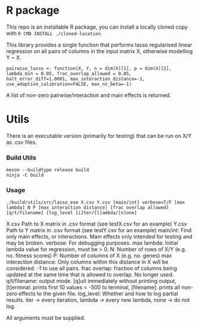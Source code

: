 # R package

This repo is an installable R package, you can install a locally cloned copy with `R CMD INSTALL ./cloned-location`.

This library provides a single function that performs lasso regularised linear regression on all pairs of columns in the input matrix X, otherwise modelling Y ~ X.

```
pairwise_lasso <- function(X, Y, n = dim(X)[1], p = dim(X)[2], lambda_min = 0.05, frac_overlap_allowed = 0.05, halt_error_diff=1.0001, max_interaction_distance=-1, use_adaptive_calibration=FALSE, max_nz_beta=-1)
```
A list of non-zero pairwise/interaction and main effects is returned.

# Utils
There is an executable version (primarily for testing) that can be run on X/Y as .csv files.

### Build Utils
```
meson --buildtype release build
ninja -C build
```

### Usage
```
./build/utils/src/lasso_exe X.csv Y.csv [main/int] verbose=T/F [max lambda] N P [max interaction distance] [frac overlap allowed] [q/t/filename] [log_level [i]ter/[l]ambda/[n]one]

```
X.csv			Path to X matrix in .csv format (see testX.csv for an example)
Y.csv			Path to Y matrix in .csv format (see testY.csv for an example)
main/int:		Find only main effects, or interactions. Main effects only intended for testing and may be broken.
verbose:		For debugging purposes.
max lambda:		Initial lambda value for regression, must be > 0.
N:				Number of rows of X/Y  (e.g. no. fitness scores)
P:				Number of columns of X (e.g. no. genes)
max interaction distance:	Only columns within this distance in X will be considered. -1 to use all pairs.
frac overlap:	fraction of columns being updated at the same time that is allowed to overlap. No longer used.
q/t/filename: output mode. [q]uit immediately without printing output, [t]erminal: prints first 10 values < -500 to terminal, [filename]: prints all non-zero effects to the given file.
log_level:		Whether and how to log partial results. iter -> every iteration, lambda -> every new lambda, none -> do not log.

All arguments must be supplied.
